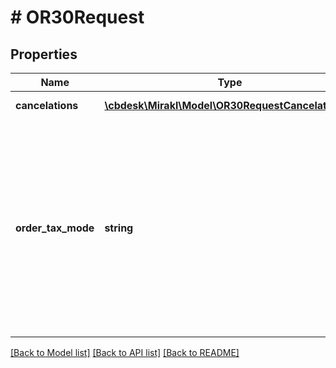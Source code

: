 # # OR30Request

## Properties

Name | Type | Description | Notes
------------ | ------------- | ------------- | -------------
**cancelations** | [**\cbdesk\Mirakl\Model\OR30RequestCancelations[]**](OR30RequestCancelations.md) | List of representations of cancellations to be created | [optional]
**order_tax_mode** | **string** | Please note: If the taxes are not specified, the prices with mode TAX_EXCLUDED and with mode TAX_INCLUDED will return the same amounts.&lt;br&gt;Possible values:&lt;ul&gt;&lt;li&gt;&lt;code&gt;TAX_EXCLUDED&lt;/code&gt;: the price fields (price, unit price, shipping price and order total prices) do not include taxes.&lt;/li&gt;&lt;li&gt;&lt;code&gt;TAX_INCLUDED&lt;/code&gt;: the price fields include the tax amounts. &lt;/li&gt;&lt;li&gt;If not specified, the default order tax mode of the platform is used.&lt;/li&gt;&lt;/ul&gt; | [optional]

[[Back to Model list]](../../README.md#models) [[Back to API list]](../../README.md#endpoints) [[Back to README]](../../README.md)
